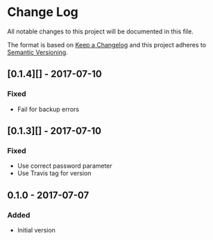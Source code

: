 # Change Log
All notable changes to this project will be documented in this file.

The format is based on [Keep a Changelog](http://keepachangelog.com/)
and this project adheres to [Semantic Versioning](http://semver.org/).

## [0.1.4][] - 2017-07-10
### Fixed
-   Fail for backup errors

## [0.1.3][] - 2017-07-10
### Fixed
-   Use correct password parameter
-   Use Travis tag for version

## 0.1.0 - 2017-07-07
### Added
-   Initial version

